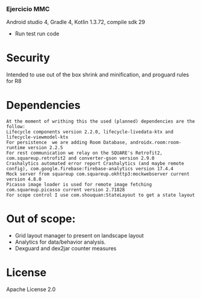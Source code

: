 ### Ejercicio MMC
Android studio 4, Gradle 4, Kotlin 1.3.72, compile sdk 29

- Run test
        run code

# Security
   Intended to use out of the box shrink and minification, and proguard rules for R8

# Dependencies
    At the moment of writhing this the used (planned) dependencies are the follow:
    Lifecycle components version 2.2.0, lifecycle-livedata-ktx and lifecycle-viewmodel-ktx
    For persistence  we are adding Room Database, androidx.room:room-runtime version 2.2.5
    For rest communication we relay on the SQUARE's Retrofit2, com.squareup.retrofit2 and converter-gson version 2.9.0
    Crashalytics automated error report Crashalytics (and maybe remote config), com.google.firebase:firebase-analytics version 17.4.4
    Mock server from squareup com.squareup.okhttp3:mockwebserver current version 4.8.0
    Picasso image loader is used for remote image fetching com.squareup.picasso current version 2.71828
    For scope control I use com.shouquan:StateLayout to get a state layout
# Out of scope:
   - Grid layout manager to present on landscape layout
   - Analytics for data/behavior analysis.
   - Dexguard and dex2jar counter measures

# License
  Apache License 2.0